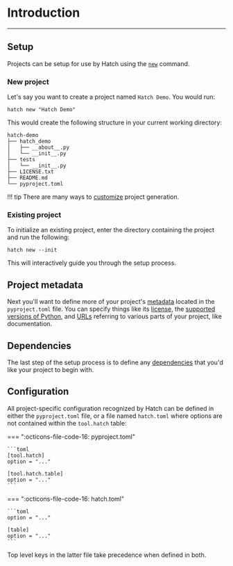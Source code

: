 # Introduction

-----

## Setup

Projects can be setup for use by Hatch using the [`new`](cli/reference.md#hatch-new) command.

### New project

Let's say you want to create a project named `Hatch Demo`. You would run:

```
hatch new "Hatch Demo"
```

This would create the following structure in your current working directory:

```
hatch-demo
├── hatch_demo
│   ├── __about__.py
│   └── __init__.py
├── tests
│   └── __init__.py
├── LICENSE.txt
├── README.md
└── pyproject.toml
```

!!! tip
    There are many ways to [customize](config/project-templates.md) project generation.

### Existing project

To initialize an existing project, enter the directory containing the project and run the following:

```
hatch new --init
```

This will interactively guide you through the setup process.

## Project metadata

Next you'll want to define more of your project's [metadata](config/metadata.md) located in the `pyproject.toml` file. You can specify things like its [license](config/metadata.md#license), the [supported versions of Python](config/metadata.md#python-support), and [URLs](config/metadata.md#urls) referring to various parts of your project, like documentation.

## Dependencies

The last step of the setup process is to define any [dependencies](config/dependency.md) that you'd like your project to begin with.

## Configuration

All project-specific configuration recognized by Hatch can be defined in either the `pyproject.toml` file, or a file named `hatch.toml` where options are not contained within the `tool.hatch` table:

=== ":octicons-file-code-16: pyproject.toml"

    ```toml
    [tool.hatch]
    option = "..."

    [tool.hatch.table]
    option = "..."
    ```

=== ":octicons-file-code-16: hatch.toml"

    ```toml
    option = "..."

    [table]
    option = "..."
    ```

Top level keys in the latter file take precedence when defined in both.
